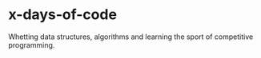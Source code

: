 # x-days-of-code
Whetting data structures, algorithms and learning the sport of competitive programming.
